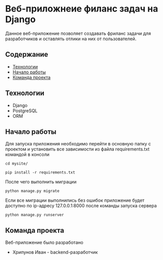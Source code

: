 # Веб-приложнеие филанс задач на Django 
Данное веб-приложение позволяет создавать фриланс задачи для разработчиков и оставлять отлики на них от пользователей.

## Содержание
- [Технологии](#технологии)
- [Начало работы](#начало-работы)
- [Команда проекта](#команда-проекта)
## Технологии
- Django
- PostgreSQL
- ORM

## Начало работы
Для запуска приложения необходимо перейти в основную папку с проектом и установить все зависимости из файла requirements.txt командой в консоли
```
cd mysite/

pip install -r requirements.txt
```
После чего выполнить миграции
```
python manage.py migrate
```
Если все миграции выполнились без ошибок приложение будет доступно по ip-адресу 127.0.0.1:8000 после команды запуска сервера
```
python manage.py runserver
```
## Команда проекта
Веб-приложение было разработано
- Хрипунов Иван - backend-разработчик
